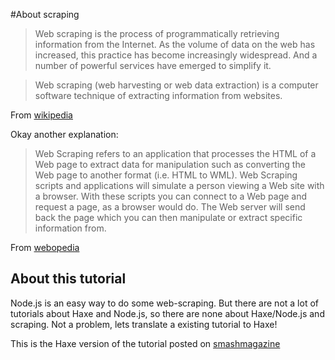 #About scraping

> Web scraping is the process of programmatically retrieving information from the Internet. As the volume of data on the web has increased, this practice has become increasingly widespread. And a number of powerful services have emerged to simplify it.


> Web scraping (web harvesting or web data extraction) is a computer software technique of extracting information from websites.

From [wikipedia](https://en.wikipedia.org/wiki/Web_scraping)

Okay another explanation:
> Web Scraping refers to an application that processes the HTML of a Web page to extract data for manipulation such as converting the Web page to another format (i.e. HTML to WML). Web Scraping scripts and applications will simulate a person viewing a Web site with a browser. With these scripts you can connect to a Web page and request a page, as a browser would do. The Web server will send back the page which you can then manipulate or extract specific information from.

From [webopedia](http://www.webopedia.com/TERM/W/Web_Scraping.html)

## About this tutorial

Node.js is an easy way to do some web-scraping. 
But there are not a lot of tutorials about Haxe and Node.js, so there are none about Haxe/Node.js and scraping.
Not a problem, lets translate a existing tutorial to Haxe!

This is the Haxe version of the tutorial posted on [smashmagazine](http://www.smashingmagazine.com/2015/04/web-scraping-with-nodejs/)

